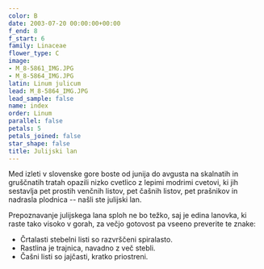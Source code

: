 ```yaml
---
color: B
date: 2003-07-20 00:00:00+00:00
f_end: 8
f_start: 6
family: Linaceae
flower_type: C
image:
- M_8-5861_IMG.JPG
- M_8-5864_IMG.JPG
latin: Linum julicum
lead: M_8-5864_IMG.JPG
lead_sample: false
name: index
order: Linum
parallel: false
petals: 5
petals_joined: false
star_shape: false
title: Julijski lan
---
```

Med izleti v slovenske gore boste od junija do avgusta na skalnatih in gruščnatih tratah opazili nizko cvetlico z lepimi modrimi cvetovi, ki jih sestavlja pet prostih venčnih listov, pet čašnih listov, pet prašnikov in nadrasla plodnica -- našli ste julijski lan.

Prepoznavanje julijskega lana sploh ne bo težko, saj je edina lanovka, ki raste tako visoko v gorah, za večjo gotovost pa vseeno preverite te znake:

-   Črtalasti stebelni listi so razvrščeni spiralasto.
-   Rastlina je trajnica, navadno z več stebli.
-   Čašni listi so jajčasti, kratko priostreni.
